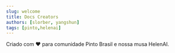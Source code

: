 ```yaml
---
slug: welcome
title: Docs Creators
authors: [slorber, yangshun]
tags: [pinto,helenai]
---
```


Criado com ♥ para comunidade Pinto Brasil e nossa musa HelenAI.


